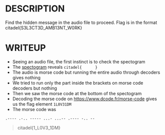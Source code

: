# DESCRIPTION
Find the hidden message in the audio file to proceed. Flag is in the format citadel{S3L3CT3D_AMB13NT_W0RK}

# WRITEUP

- Seeing an audio file, the first instinct is to check the spectogram
- The [spectogram](spectogram.png) reveals `citadel{      }`
- The audio is morse code but running the entire audio through decoders gives nothing
- We tried to run only the part inside the brackets on morse code decoders but nothing
- Then we saw the morse code at the bottom of the spectogram
- Decoding the morse code on https://www.dcode.fr/morse-code gives us the flag element `1L0V31DM`
- The morse code was
```
.---- .-.. ----- ...- ...-- .---- -.. --
```

> citadel{1_L0V3_1DM}